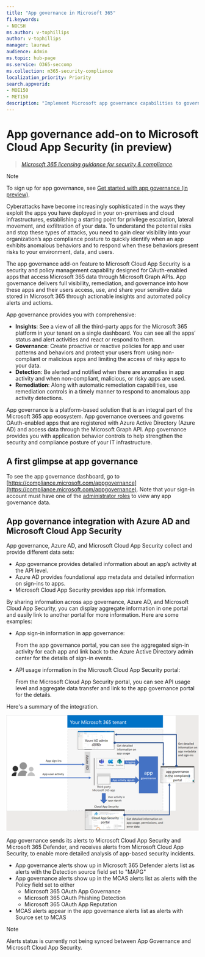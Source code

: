 ```yaml
---
title: "App governance in Microsoft 365"
f1.keywords:
- NOCSH
ms.author: v-tophillips
author: v-tophillips
manager: laurawi
audience: Admin
ms.topic: hub-page
ms.service: O365-seccomp
ms.collection: m365-security-compliance
localization_priority: Priority
search.appverid: 
- MOE150
- MET150
description: "Implement Microsoft app governance capabilities to govern your apps."
---
```


# App governance add-on to Microsoft Cloud App Security (in preview)

>*[Microsoft 365 licensing guidance for security & compliance](https://aka.ms/ComplianceSD).*

> [!NOTE]
> To sign up for app governance, see [Get started with app governance (in preview)](app-governance-get-started.md).

Cyberattacks have become increasingly sophisticated in the ways they exploit the apps you have deployed in your on-premises and cloud infrastructures, establishing a starting point for privilege escalation, lateral movement, and exfiltration of your data. To understand the potential risks and stop these types of attacks, you need to gain clear visibility into your organization’s app compliance posture to quickly identify when an app exhibits anomalous behaviors and to respond when these behaviors present risks to your environment, data, and users.

The app governance add-on feature to Microsoft Cloud App Security is a security and policy management capability designed for OAuth-enabled apps that access Microsoft 365 data through Microsoft Graph APIs. App governance delivers full visibility, remediation, and governance into how these apps and their users access, use, and share your sensitive data stored in Microsoft 365 through actionable insights and automated policy alerts and actions.

<!--
The scale of ongoing cybersecurity incidents affecting large enterprises and smaller businesses highlights the dangers of supply chain attacks and the need to strengthen the security and compliance posture of every organization. Accelerated cloud adoption with Microsoft 365 and its rich application ecosystem are constantly growing. Attackers are gaining organizational footholds through applications because:

- Users are typically unaware of the risks when consenting to the use of applications. 
- App developers and independent software vendors (ISVs) do not yet have Security Development Lifecycle (SDL) best practices in place to address attacker techniques.
-->

App governance provides you with comprehensive:

- **Insights**: See a view of all the third-party apps for the Microsoft 365 platform in your tenant on a single dashboard. You can see all the apps’ status and alert activities and react or respond to them.
- **Governance**: Create proactive or reactive policies for app and user patterns and behaviors and protect your users from using non-compliant or malicious apps and limiting the access of risky apps to your data.
- **Detection**: Be alerted and notified when there are anomalies in app activity and when non-compliant, malicious, or risky apps are used.
- **Remediation**: Along with automatic remediation capabilities, use remediation controls in a timely manner to respond to anomalous app activity detections.

App governance is a platform-based solution that is an integral part of the Microsoft 365 app ecosystem. App governance oversees and governs OAuth-enabled apps that are registered with Azure Active Directory (Azure AD) and access data through the Microsoft Graph API. App governance provides you with application behavior controls to help strengthen the security and compliance posture of your IT infrastructure.

## A first glimpse at app governance

To see the app governance dashboard, go to [https://compliance.microsoft.com/appgovernance](https://compliance.microsoft.com/appgovernance). Note that your sign-in account must have one of the [administrator roles](app-governance-get-started.md#administrator-roles) to view any app governance data.

## App governance integration with Azure AD and Microsoft Cloud App Security

App governance, Azure AD, and Microsoft Cloud App Security collect and provide different data sets:

- App governance provides detailed information about an app’s activity at the API level.
- Azure AD provides foundational app metadata and detailed information on sign-ins to apps.
- Microsoft Cloud App Security provides app risk information.

By sharing information across app governance, Azure AD, and Microsoft Cloud App Security, you can display aggregate information in one portal and easily link to another portal for more information. Here are some examples:

- App sign-in information in app governance:

  From the app governance portal, you can see the aggregated sign-in activity for each app and link back to the Azure Active Directory admin center for the details of sign-in events.

<!--
- App API usage information in the Azure Active Directory admin center:

  From the Azure Active Directory admin center, you can see the aggregated app usage information and link to the app governance portal for the details of app usage.
-->
- API usage information in the Microsoft Cloud App Security portal:

  From the Microsoft Cloud App Security portal, you can see API usage level and aggregate data transfer and link to the app governance portal for the details.

Here's a summary of the integration.

![The integration of app governance with Azure AD and Microsoft Cloud App Security.](..\media\manage-app-protection-governance\mapg-integration.png)

App governance sends its alerts to Microsoft Cloud App Security and Microsoft 365 Defender, and receives alerts from Microsoft Cloud App Security, to enable more detailed analysis of app-based security incidents.
- App governance alerts show up in Microsoft 365 Defender alerts list as alerts with the Detection source field set to "MAPG"
- App governance alerts show up in the MCAS alerts list as alerts with the Policy field set to either
  - Microsoft 365 OAuth App Governance
  - Microsoft 365 OAuth Phishing Detection
  - Microsoft 365 OAuth App Reputation
- MCAS alerts appear in the app governance alerts list as alerts with Source set to MCAS

> [!NOTE]
> Alerts status is currently not being synced between App Governance and Microsoft Cloud App Security.
